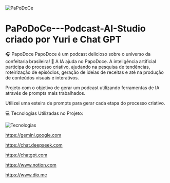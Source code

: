   ![PaPoDoCe](https://github.com/user-attachments/assets/9ab3264f-7ea9-4704-8120-8fc714399335)



# PaPoDoCe---Podcast-AI-Studio criado por Yuri e Chat GPT
🎧 PapoDoce PapoDoce é um podcast delicioso sobre o universo da confeitaria brasileira! 🧠 A IA ajuda no PapoDoce.  A inteligência artificial participa do processo criativo, ajudando na pesquisa de tendências, roteirização de episódios, geração de ideias de receitas e até na produção de conteúdos visuais e interativos.

Projeto com o objetivo de gerar um podcast utilizando ferramentas de IA através de prompts mais trabalhados.

Utilizei uma esteira de prompts para gerar cada etapa do processo criativo.

💻 Tecnologias Utilizadas no Projeto:

 
  ![Tecnologias](https://github.com/user-attachments/assets/b6eb0fe2-7eee-4f1c-a1f7-9cf0516108d3)



https://gemini.google.com

https://chat.deepseek.com 

https://chatgpt.com

https://www.notion.com  

https://www.dio.me  

